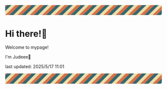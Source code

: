 <!-- Header image -->
<img src="./pokemon/pokemon_15.png" width="1000">

# Hi there!👋

Welcome to mypage!

I'm Judeee🐷

last updated: 2025/5/17 11:01

<!-- Footer image -->
<img src="./pokemon/pokemon_15.png" width="1000">
